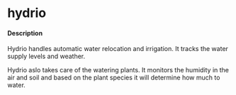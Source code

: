 # hydrio
#### Description
Hydrio handles automatic water relocation and irrigation. It tracks the water supply levels and weather.

Hydrio aslo takes care of the watering plants. It monitors the humidity in the air and soil and based on the plant species it will determine how much to water.